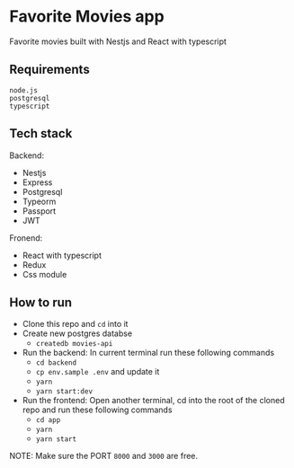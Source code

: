 # Favorite Movies app

Favorite movies built with Nestjs and React with typescript

## Requirements

```
node.js
postgresql
typescript
```

## Tech stack

Backend:

- Nestjs
- Express
- Postgresql
- Typeorm
- Passport
- JWT

Fronend:

- React with typescript
- Redux
- Css module

## How to run

- Clone this repo and `cd` into it
- Create new postgres databse
  - `createdb movies-api`
- Run the backend: In current terminal run these following commands
  - `cd backend`
  - `cp env.sample .env` and update it
  - `yarn`
  - `yarn start:dev`
- Run the frontend: Open another terminal, cd into the root of the cloned repo and run these following commands
  - `cd app`
  - `yarn`
  - `yarn start`

NOTE: Make sure the PORT `8000` and `3000` are free.
